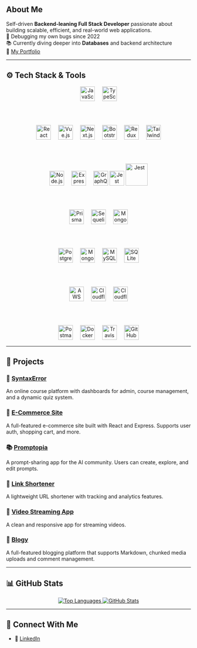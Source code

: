 ## About Me

Self-driven **Backend-leaning Full Stack Developer** passionate about building scalable, efficient, and real-world web applications.  
🐞 Debugging my own bugs since 2022  
📚 Currently diving deeper into **Databases** and backend architecture  
📄 [My Portfolio](https://my-portfolio-eta-ecru-74.vercel.app/)

---

## ⚙️ Tech Stack & Tools

<div align="center">

<!-- Languages -->
<img src="https://cdn.jsdelivr.net/gh/devicons/devicon/icons/javascript/javascript-original.svg" height="40" width="40" alt="JavaScript" />
<img width="12" />
<img src="https://cdn.jsdelivr.net/gh/devicons/devicon/icons/typescript/typescript-original.svg" height="40" width="40" alt="TypeScript" />

<br><br>

<!-- Frontend -->
<img src="https://cdn.jsdelivr.net/gh/devicons/devicon/icons/react/react-original.svg" height="40" width="40" alt="React" />
<img width="12" />
<img src="https://cdn.jsdelivr.net/gh/devicons/devicon/icons/vuejs/vuejs-original.svg" height="40" width="40" alt="Vue.js" />
<img width="12" />
<img src="https://cdn.jsdelivr.net/gh/devicons/devicon/icons/nextjs/nextjs-original.svg" height="40" width="40" alt="Next.js" />
<img width="12" />
<img src="https://cdn.jsdelivr.net/gh/devicons/devicon/icons/bootstrap/bootstrap-original.svg" height="40" width="40" alt="Bootstrap" />
<img width="12" />
<img src="https://cdn.jsdelivr.net/gh/devicons/devicon/icons/redux/redux-original.svg" height="40" width="40" alt="Redux" />
<img width="12" />
<img src="https://cdn.jsdelivr.net/gh/devicons/devicon/icons/tailwindcss/tailwindcss-original.svg" height="40" width="40" alt="Tailwind CSS" />

<br><br>

<!-- Backend -->
<img src="https://cdn.jsdelivr.net/gh/devicons/devicon/icons/nodejs/nodejs-original.svg" height="40" width="40" alt="Node.js" />
<img width="12" />
<img src="https://cdn.jsdelivr.net/gh/devicons/devicon/icons/express/express-original.svg" height="40" width="40" alt="Express.js" />
<img width="12" />
<img src="https://cdn.jsdelivr.net/gh/devicons/devicon/icons/graphql/graphql-plain.svg" height="40" width="40" alt="GraphQL" />
<img src="https://cdn.jsdelivr.net/gh/devicons/devicon/icons/jest/jest-plain.svg" height="40" width="40" alt="Jest" />
<img src="https://cdn.jsdelivr.net/gh/devicons/devicon/icons/puppeteer/puppeteer-original.svg" height="60" width="60" alt="Jest" />


<br><br>

<!-- ORMs -->
<img src="https://cdn.jsdelivr.net/gh/devicons/devicon/icons/prisma/prisma-original.svg" height="40" width="40" alt="Prisma" />
<img width="12" />
<img src="https://cdn.jsdelivr.net/gh/devicons/devicon/icons/sequelize/sequelize-original.svg" height="40" width="40" alt="Sequelize" />
<img width="12" />
<img src="https://cdn.jsdelivr.net/gh/devicons/devicon/icons/mongoose/mongoose-original.svg" height="40" width="40" alt="Mongoose" />

<br><br>

<!-- Databases -->
<img src="https://cdn.jsdelivr.net/gh/devicons/devicon/icons/postgresql/postgresql-original.svg" height="40" width="40" alt="PostgreSQL" />
<img width="12" />
<img src="https://cdn.jsdelivr.net/gh/devicons/devicon/icons/mongodb/mongodb-original.svg" height="40" width="40" alt="MongoDB" />
<img width="12" />
<img src="https://cdn.jsdelivr.net/gh/devicons/devicon/icons/mysql/mysql-original.svg" height="40" width="40" alt="MySQL" />
<img width="12" />
<img src="https://cdn.jsdelivr.net/gh/devicons/devicon/icons/sqlite/sqlite-original.svg" height="40" width="40" alt="SQLite" />

<br><br>

<!-- Cloud & Storage -->
<img src="https://cdn.jsdelivr.net/gh/devicons/devicon/icons/amazonwebservices/amazonwebservices-original-wordmark.svg" height="40" width="40" alt="AWS" />
<img width="12" />
<img src="https://cdn.jsdelivr.net/gh/devicons/devicon/icons/cloudflare/cloudflare-original.svg" height="40" width="40" alt="Cloudflare" />
<img width="12" />
<img src="https://cdn.jsdelivr.net/gh/devicons/devicon/icons/cloudflareworkers/cloudflareworkers-original.svg" height="40" width="40" alt="Cloudflare Workers" />

<br><br>

<!-- Tools -->
<img src="https://cdn.jsdelivr.net/gh/devicons/devicon/icons/postman/postman-original.svg" height="40" width="40" alt="Postman" />
<img width="12" />
<img src="https://cdn.jsdelivr.net/gh/devicons/devicon/icons/docker/docker-original.svg" height="40" width="40" alt="Docker" />
<img width="12" />
<img src="https://cdn.jsdelivr.net/gh/devicons/devicon/icons/travis/travis-original.svg" height="40" width="40" alt="Travis CI" />
<img width="12" />
<img src="https://cdn.jsdelivr.net/gh/devicons/devicon/icons/githubactions/githubactions-original.svg" height="40" width="40" alt="GitHub Actions" />

</div>

---

## 📌 Projects

### 🧠 [SyntaxError](https://sytnax-error.vercel.app/)
An online course platform with dashboards for admin, course management, and a dynamic quiz system.

### 🛒 [E-Commerce Site](https://github.com/Khemu1/Omni-Store-E-Commerce)  
A full-featured e-commerce site built with React and Express. Supports user auth, shopping cart, and more.

### 📚 [Promptopia](https://github.com/Khemu1/promptopia)  
A prompt-sharing app for the AI community. Users can create, explore, and edit prompts.

### 🔗 [Link Shortener](https://github.com/Khemu1/Code-Clause-Internship-Link-Shortner)  
A lightweight URL shortener with tracking and analytics features.

### 🎥 [Video Streaming App](https://github.com/Khemu1/Code-Clause-Internship-Video-Streaming-Application)  
A clean and responsive app for streaming videos.

### 📝 [Blogy](https://github.com/Khemu1/blogy)  
A full-featured blogging platform that supports Markdown, chunked media uploads and comment management.

---

## 📊 GitHub Stats

<div align="center">
  <a href="https://github.com/khemu1">
    <img src="https://github-readme-stats.vercel.app/api/top-langs/?username=khemu1&layout=compact&theme=radical&hide=java" alt="Top Languages" />
  </a>
  <a href="https://github.com/khemu1">
    <img src="https://github-readme-stats.vercel.app/api?username=khemu1&show_icons=true&theme=radical&include_all_commits=true&count_private=true" alt="GitHub Stats" />
  </a>
</div>

---

## 🤝 Connect With Me

- 💼 [LinkedIn](https://www.linkedin.com/in/ali-hegazy-379030254/)
